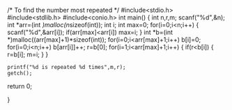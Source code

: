 /* To find the number most repeated */
#include<stdio.h>
#include<stdlib.h>
#include<conio.h>
int main()
{
    int n,r,m;
    scanf("%d",&n);
    int *arr=(int *)malloc(n*sizeof(int));
    int i;
    int max=0;
    for(i=0;i<n;i++)
    {
        scanf("%d",&arr[i]);
        if(arr[max]<arr[i])
            max=i;
    }
   int *b=(int *)malloc((arr[max]+1)*sizeof(int));
   for(i=0;i<arr[max]+1;i++)
        b[i]=0;
    for(i=0;i<n;i++)
      b[arr[i]]++;
	r=b[0];
	for(i=1;i<arr[max]+1;i++)
    {
        if(r<b[i])
		{
			r=b[i];
			m=i;
		}
	}
    
	printf("%d is repeated %d times",m,r);
	getch();
  return 0;
	 
}

